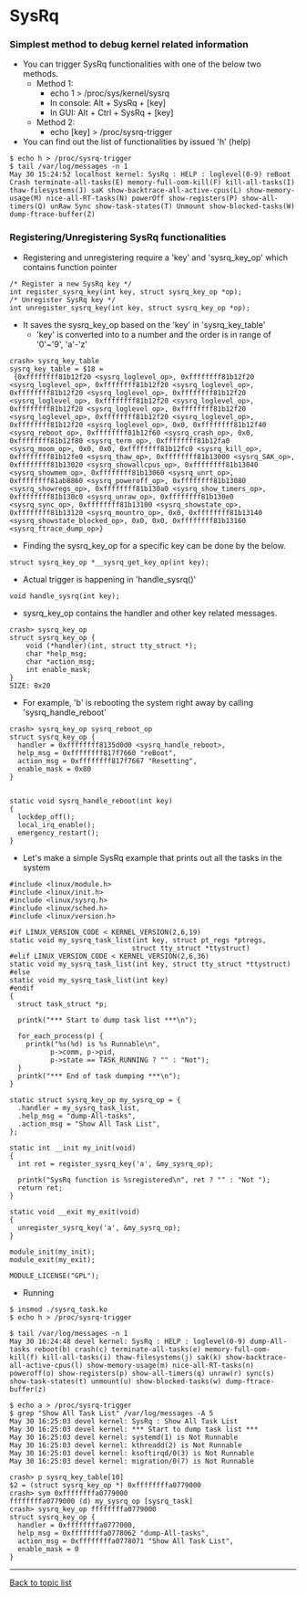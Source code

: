 # SysRq #

### Simplest method to debug kernel related information ###

* You can trigger SysRq functionalities with one of the below two methods.
	* Method 1:
		* echo 1 > /proc/sys/kernel/sysrq
		* In console: Alt + SysRq + [key]
		* In GUI: Alt + Ctrl + SysRq + [key]
	* Method 2:
		* echo [key] > /proc/sysrq-trigger
* You can find out the list of functionalities by issued 'h' (help)

```
$ echo h > /proc/sysrq-trigger 
$ tail /var/log/messages -n 1
May 30 15:24:52 localhost kernel: SysRq : HELP : loglevel(0-9) reBoot Crash terminate-all-tasks(E) memory-full-oom-kill(F) kill-all-tasks(I) thaw-filesystems(J) saK show-backtrace-all-active-cpus(L) show-memory-usage(M) nice-all-RT-tasks(N) powerOff show-registers(P) show-all-timers(Q) unRaw Sync show-task-states(T) Unmount show-blocked-tasks(W) dump-ftrace-buffer(Z) 
```

### Registering/Unregistering SysRq functionalities ###

* Registering and unregistering require a 'key' and 'sysrq_key_op' which contains function pointer

```
/* Register a new SysRq key */
int register_sysrq_key(int key, struct sysrq_key_op *op);
/* Unregister SysRq key */
int unregister_sysrq_key(int key, struct sysrq_key_op *op);
```

* It saves the sysrq_key_op based on the 'key' in 'sysrq_key_table'
	* 'key' is converted into to a number and the order is in range of '0'~'9', 'a'-'z'

```
crash> sysrq_key_table
sysrq_key_table = $18 = 
 {0xffffffff81b12f20 <sysrq_loglevel_op>, 0xffffffff81b12f20 <sysrq_loglevel_op>, 0xffffffff81b12f20 <sysrq_loglevel_op>, 0xffffffff81b12f20 <sysrq_loglevel_op>, 0xffffffff81b12f20 <sysrq_loglevel_op>, 0xffffffff81b12f20 <sysrq_loglevel_op>, 0xffffffff81b12f20 <sysrq_loglevel_op>, 0xffffffff81b12f20 <sysrq_loglevel_op>, 0xffffffff81b12f20 <sysrq_loglevel_op>, 0xffffffff81b12f20 <sysrq_loglevel_op>, 0x0, 0xffffffff81b12f40 <sysrq_reboot_op>, 0xffffffff81b12f60 <sysrq_crash_op>, 0x0, 0xffffffff81b12f80 <sysrq_term_op>, 0xffffffff81b12fa0 <sysrq_moom_op>, 0x0, 0x0, 0xffffffff81b12fc0 <sysrq_kill_op>, 0xffffffff81b12fe0 <sysrq_thaw_op>, 0xffffffff81b13000 <sysrq_SAK_op>, 0xffffffff81b13020 <sysrq_showallcpus_op>, 0xffffffff81b13040 <sysrq_showmem_op>, 0xffffffff81b13060 <sysrq_unrt_op>, 0xffffffff81ab8860 <sysrq_poweroff_op>, 0xffffffff81b13080 <sysrq_showregs_op>, 0xffffffff81b130a0 <sysrq_show_timers_op>, 0xffffffff81b130c0 <sysrq_unraw_op>, 0xffffffff81b130e0 <sysrq_sync_op>, 0xffffffff81b13100 <sysrq_showstate_op>, 0xffffffff81b13120 <sysrq_mountro_op>, 0x0, 0xffffffff81b13140 <sysrq_showstate_blocked_op>, 0x0, 0x0, 0xffffffff81b13160 <sysrq_ftrace_dump_op>}
```

* Finding the sysrq_key_op for a specific key can be done by the below.

```
struct sysrq_key_op *__sysrq_get_key_op(int key);
```

* Actual trigger is happening in 'handle_sysrq()'

```
void handle_sysrq(int key);
```

* sysrq_key_op contains the handler and other key related messages.

```
crash> sysrq_key_op
struct sysrq_key_op {
    void (*handler)(int, struct tty_struct *);
    char *help_msg;
    char *action_msg;
    int enable_mask;
}
SIZE: 0x20
```

* For example, 'b' is rebooting the system right away by calling 'sysrq_handle_reboot'

```
crash> sysrq_key_op sysrq_reboot_op
struct sysrq_key_op {
  handler = 0xffffffff8135d0d0 <sysrq_handle_reboot>, 
  help_msg = 0xffffffff817f7660 "reBoot", 
  action_msg = 0xffffffff817f7667 "Resetting", 
  enable_mask = 0x80
}


static void sysrq_handle_reboot(int key)
{
  lockdep_off();
  local_irq_enable();
  emergency_restart();
}
```

* Let's make a simple SysRq example that prints out all the tasks in the system

```
#include <linux/module.h>
#include <linux/init.h>
#include <linux/sysrq.h>
#include <linux/sched.h>
#include <linux/version.h>

#if LINUX_VERSION_CODE < KERNEL_VERSION(2,6,19)
static void my_sysrq_task_list(int key, struct pt_regs *ptregs,
                              struct tty_struct *ttystruct)
#elif LINUX_VERSION_CODE < KERNEL_VERSION(2,6,36)
static void my_sysrq_task_list(int key, struct tty_struct *ttystruct)
#else
static void my_sysrq_task_list(int key)
#endif
{
  struct task_struct *p;

  printk("*** Start to dump task list ***\n");

  for_each_process(p) {
    printk("%s(%d) is %s Runnable\n",
          p->comm, p->pid,
          p->state == TASK_RUNNING ? "" : "Not");
  }
  printk("*** End of task dumping ***\n");
}

static struct sysrq_key_op my_sysrq_op = {
  .handler = my_sysrq_task_list,
  .help_msg = "dump-All-tasks",
  .action_msg = "Show All Task List",
};

static int __init my_init(void)
{
  int ret = register_sysrq_key('a', &my_sysrq_op);

  printk("SysRq function is %sregistered\n", ret ? "" : "Not ");
  return ret;
}

static void __exit my_exit(void)
{
  unregister_sysrq_key('a', &my_sysrq_op);
}

module_init(my_init);
module_exit(my_exit);

MODULE_LICENSE("GPL");
```

* Running

```
$ insmod ./sysrq_task.ko
$ echo h > /proc/sysrq-trigger 

$ tail /var/log/messages -n 1
May 30 16:24:48 devel kernel: SysRq : HELP : loglevel(0-9) dump-All-tasks reboot(b) crash(c) terminate-all-tasks(e) memory-full-oom-kill(f) kill-all-tasks(i) thaw-filesystems(j) sak(k) show-backtrace-all-active-cpus(l) show-memory-usage(m) nice-all-RT-tasks(n) poweroff(o) show-registers(p) show-all-timers(q) unraw(r) sync(s) show-task-states(t) unmount(u) show-blocked-tasks(w) dump-ftrace-buffer(z) 

$ echo a > /proc/sysrq-trigger 
$ grep "Show All Task List" /var/log/messages -A 5
May 30 16:25:03 devel kernel: SysRq : Show All Task List
May 30 16:25:03 devel kernel: *** Start to dump task list ***
May 30 16:25:03 devel kernel: systemd(1) is Not Runnable
May 30 16:25:03 devel kernel: kthreadd(2) is Not Runnable
May 30 16:25:03 devel kernel: ksoftirqd/0(3) is Not Runnable
May 30 16:25:03 devel kernel: migration/0(7) is Not Runnable

crash> p sysrq_key_table[10]
$2 = (struct sysrq_key_op *) 0xffffffffa0779000
crash> sym 0xffffffffa0779000
ffffffffa0779000 (d) my_sysrq_op [sysrq_task]
crash> sysrq_key_op ffffffffa0779000
struct sysrq_key_op {
  handler = 0xffffffffa0777000, 
  help_msg = 0xffffffffa0778062 "dump-All-tasks", 
  action_msg = 0xffffffffa0778071 "Show All Task List", 
  enable_mask = 0
}
```

---
[Back to topic list](https://sungju.github.io/kernel/internals/index)
